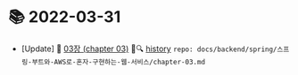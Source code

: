 # 📚 2022-03-31
- [Update] 📙 [03장 (chapter 03)](https://til.qriositylog.com/featured/backend/spring/스프링-부트와-AWS로-혼자-구현하는-웹-서비스/chapter-03) 📃🔍 [history](https://github.com/Queue-ri/TIL/commits/main/docs/backend/spring/스프링-부트와-AWS로-혼자-구현하는-웹-서비스/chapter-03.md?since=2022-03-31T00:00:00Z&until=2022-03-31T23:59:59Z) `repo: docs/backend/spring/스프링-부트와-AWS로-혼자-구현하는-웹-서비스/chapter-03.md`
